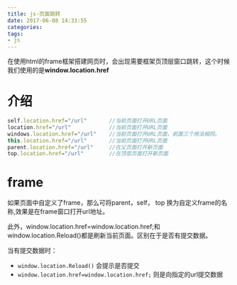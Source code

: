 ```yaml
---
title: js-页面跳转
date: 2017-06-08 14:33:55
categories:
tags:
- js
---
```


在使用html的frame框架搭建网页时，会出现需要框架页顶层窗口跳转，这个时候我们使用的是**window.location.href**

<!--more-->

# 介绍

```js
self.location.href="/url"       //当前页面打开URL页面
location.href="/url"            //当前页面打开URL页面
windows.location.href="/url"    //当前页面打开URL页面，前面三个用法相同。
this.location.href="/url"       //当前页面打开URL页面
parent.location.href="/url"     //在父页面打开新页面
top.location.href="/url"        //在顶层页面打开新页面
```
# frame

如果页面中自定义了frame，那么可将parent，self， top 换为自定义frame的名称,效果是在frame窗口打开url地址。

此外，window.location.href=window.location.href;和window.location.Reload()都是刷新当前页面。区别在于是否有提交数据。

当有提交数据时：
* `window.location.Reload()` 会提示是否提交
* `window.location.href=window.location.href;` 则是向指定的url提交数据